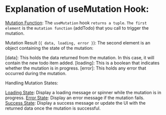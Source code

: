 # Explanation of useMutation Hook:

[Mutation Function](addTodo): The `useMutation` hook `returns a tuple`. `The first element` is the `mutation function` (addTodo) that you call to trigger the mutation.

Mutation Result (`{ data, loading, error }`): The second element is an object containing the state of the mutation:

[data]: This holds the data returned from the mutation. In this case, it will contain the new todo item added.
[loading]: This is a boolean that indicates whether the mutation is in progress.
[error]: This holds any error that occurred during the mutation.

Handling Mutation States:

[Loading State](): Display a loading message or spinner while the mutation is in progress.
[Error State](): Display an error message if the mutation fails.
[Success State](): Display a success message or update the UI with the returned data once the mutation is successful.
